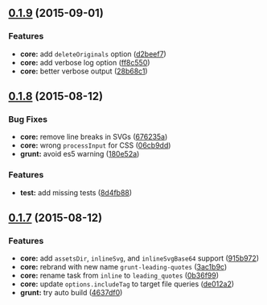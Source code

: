 <a name="0.1.9"></a>
## [0.1.9](https://github.com/sparanoid/grunt-leading-quotes/compare/v0.1.8...v0.1.9) (2015-09-01)


### Features

* **core:** add `deleteOriginals` option ([d2beef7](https://github.com/sparanoid/grunt-leading-quotes/commit/d2beef7))
* **core:** add verbose log option ([ff8c550](https://github.com/sparanoid/grunt-leading-quotes/commit/ff8c550))
* **core:** better verbose output ([28b68c1](https://github.com/sparanoid/grunt-leading-quotes/commit/28b68c1))



<a name="0.1.8"></a>
## [0.1.8](https://github.com/sparanoid/grunt-leading-quotes/compare/v0.1.7...v0.1.8) (2015-08-12)


### Bug Fixes

* **core:** remove line breaks in SVGs ([676235a](https://github.com/sparanoid/grunt-leading-quotes/commit/676235a))
* **core:** wrong `processInput` for CSS ([06cb9dd](https://github.com/sparanoid/grunt-leading-quotes/commit/06cb9dd))
* **grunt:** avoid es5 warning ([180e52a](https://github.com/sparanoid/grunt-leading-quotes/commit/180e52a))

### Features

* **test:** add missing tests ([8d4fb88](https://github.com/sparanoid/grunt-leading-quotes/commit/8d4fb88))



<a name="0.1.7"></a>
## [0.1.7](https://github.com/sparanoid/grunt-leading-quotes/compare/v0.1.6...v0.1.7) (2015-08-12)


### Features

* **core:** add `assetsDir`, `inlineSvg`, and `inlineSvgBase64` support ([915b972](https://github.com/sparanoid/grunt-leading-quotes/commit/915b972))
* **core:** rebrand with new name `grunt-leading-quotes` ([3ac1b9c](https://github.com/sparanoid/grunt-leading-quotes/commit/3ac1b9c))
* **core:** rename task from `inline` to `leading_quotes` ([0b36f99](https://github.com/sparanoid/grunt-leading-quotes/commit/0b36f99))
* **core:** update `options.includeTag` to target file queries ([de012a2](https://github.com/sparanoid/grunt-leading-quotes/commit/de012a2))
* **grunt:** try auto build ([4637df0](https://github.com/sparanoid/grunt-leading-quotes/commit/4637df0))



